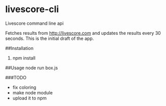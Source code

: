 # livescore-cli
Livescore command line api

Fetches results from http://livescore.com and updates the results every 30 seconds.
This is the initial draft of the app. 

##Installation
1. npm install 

##Usage
node run box.js

###TODO

* fix coloring
* make node module
* upload it to npm

